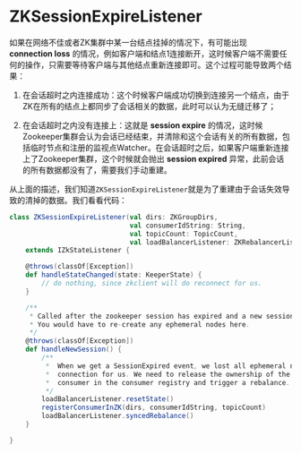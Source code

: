 # ZKSessionExpireListener

如果在网络不佳或者ZK集群中某一台结点挂掉的情况下，有可能出现 **connection loss** 的情况，例如客户端和结点1连接断开，这时候客户端不需要任何的操作，只需要等待客户端与其他结点重新连接即可。这个过程可能导致两个结果：

1) 在会话超时之内连接成功：这个时候客户端成功切换到连接另一个结点，由于ZK在所有的结点上都同步了会话相关的数据，此时可以认为无缝迁移了；

2) 在会话超时之内没有连接上：这就是 **session expire** 的情况，这时候Zookeeper集群会认为会话已经结束，并清除和这个会话有关的所有数据，包括临时节点和注册的监视点Watcher。在会话超时之后，如果客户端重新连接上了Zookeeper集群，这个时候就会抛出 **session expired** 异常，此前会话的所有数据都没有了，需要我们手动重建。

从上面的描述，我们知道`ZKSessionExpireListener`就是为了重建由于会话失效导致的清掉的数据。我们看看代码：

```scala
class ZKSessionExpireListener(val dirs: ZKGroupDirs,
                              val consumerIdString: String,
                              val topicCount: TopicCount,
                              val loadBalancerListener: ZKRebalancerListener)
    extends IZkStateListener {

    @throws(classOf[Exception])
    def handleStateChanged(state: KeeperState) {
        // do nothing, since zkclient will do reconnect for us.
    }

    /**
     * Called after the zookeeper session has expired and a new session has been created. 
     * You would have to re-create any ephemeral nodes here.
     */
    @throws(classOf[Exception])
    def handleNewSession() {
        /**
         *  When we get a SessionExpired event, we lost all ephemeral nodes and zkclient has reestablished a
         *  connection for us. We need to release the ownership of the current consumer and re-register this
         *  consumer in the consumer registry and trigger a rebalance.
         */
        loadBalancerListener.resetState()
        registerConsumerInZK(dirs, consumerIdString, topicCount)
        loadBalancerListener.syncedRebalance()
    }

}
```

